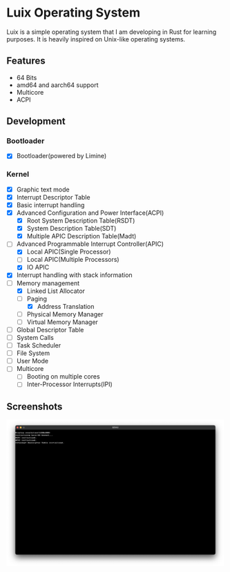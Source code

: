 # Luix Operating System

Luix is a simple operating system that I am developing in Rust for learning purposes.
It is heavily inspired on Unix-like operating systems.

## Features

- 64 Bits
- amd64 and aarch64 support
- Multicore
- ACPI

## Development

### Bootloader
- [x] Bootloader(powered by Limine)

### Kernel
- [x] Graphic text mode
- [x] Interrupt Descriptor Table
- [x] Basic interrupt handling
- [x] Advanced Configuration and Power Interface(ACPI)
    - [x] Root System Description Table(RSDT)
    - [x] System Description Table(SDT)
    - [x] Multiple APIC Description Table(Madt)
- [ ] Advanced Programmable Interrupt Controller(APIC)
    - [x] Local APIC(Single Processor)
    - [ ] Local APIC(Multiple Processors)
    - [x] IO APIC
- [x] Interrupt handling with stack information
- [ ] Memory management
  - [x] Linked List Allocator
  - [ ] Paging
    - [x] Address Translation
  - [ ] Physical Memory Manager
  - [ ] Virtual Memory Manager
- [ ] Global Descriptor Table
- [ ] System Calls
- [ ] Task Scheduler
- [ ] File System
- [ ] User Mode
- [ ] Multicore
    - [ ] Booting on multiple cores
    - [ ] Inter-Processor Interrupts(IPI)

## Screenshots

<img src="docs/screenshot_01.png" alt="Luix screenshot"/>
